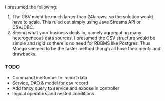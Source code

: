 I presumed the following:
1. The CSV might be much larger than 24k rows, so the solution would have to scale.
This ruled out simply using Java Streams API or CSVJDBC.
2. Seeing what your business deals in, namely aggregating many heterogeneous data sources, 
   I presumed the CSV structure would be simple and rigid so there is no need for RDBMS like Postgres.
Thus Mongo seemed to be the faster method though all have their merits and drawbacks.

### TODO
- CommandLineRunner to import data
- Service, DAO & model for csv record
- Add fancy query to service and expose in controller
- logical operators and nested conditions